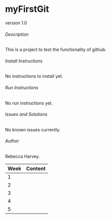 # myFirstGit

version 1.0

###### Description
This is a project to test the functionality of github. 

###### Install Instructions
No instructions to install yet. 

###### Run Instructions
No run instructions yet. 

###### Issues and Solutions
No known issues currently. 

###### Author
Rebecca Harvey. 


|Week | Content |
|------|-------|
| 1    |        |
| 2    |        |
| 3    |        |
| 4    |        |
| 5    |        |



